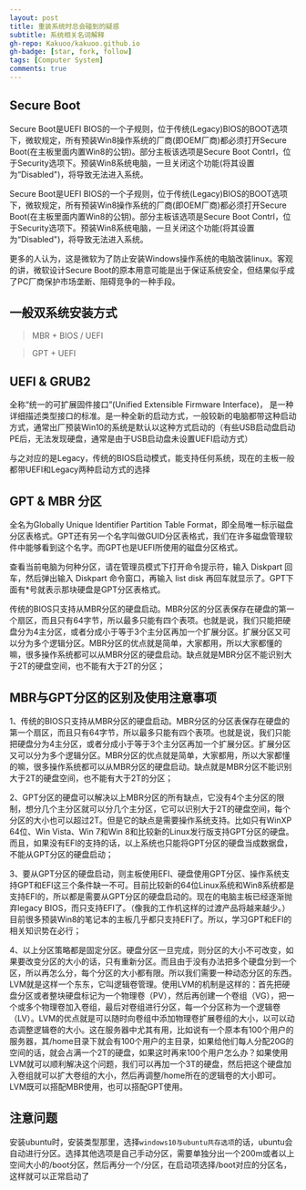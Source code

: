 ```yaml
---
layout: post
title: 重装系统时总会碰到的疑惑
subtitle: 系统相关名词解释
gh-repo: Kakuoo/kakuoo.github.io
gh-badge: [star, fork, follow]
tags: [Computer System]
comments: true
---
```



## Secure Boot

Secure Boot是UEFI BIOS的一个子规则，位于传统(Legacy)BIOS的BOOT选项下，微软规定，所有预装Win8操作系统的厂商(即OEM厂商)都必须打开Secure Boot(在主板里面内置Win8的公钥)。部分主板该选项是Secure Boot Contrl，位于Security选项下。预装Win8系统电脑，一旦关闭这个功能(将其设置为“Disabled")，将导致无法进入系统。

Secure Boot是UEFI BIOS的一个子规则，位于传统(Legacy)BIOS的BOOT选项下，微软规定，所有预装Win8操作系统的厂商(即OEM厂商)都必须打开Secure Boot(在主板里面内置Win8的公钥)。部分主板该选项是Secure Boot Contrl，位于Security选项下。预装Win8系统电脑，一旦关闭这个功能(将其设置为“Disabled")，将导致无法进入系统。

更多的人认为，这是微软为了防止安装Windows操作系统的电脑改装linux。客观的讲，微软设计Secure Boot的原本用意可能是出于保证系统安全，但结果似乎成了PC厂商保护市场垄断、阻碍竞争的一种手段。

## 一般双系统安装方式

> MBR + BIOS / UEFI

> GPT + UEFI

## UEFI & GRUB2

全称“统一的可扩展固件接口”(Unified Extensible Firmware Interface)， 是一种详细描述类型接口的标准。是一种全新的启动方式，一般较新的电脑都带这种启动方式，通常出厂预装Win10的系统是默认以这种方式启动的（有些USB启动盘启动PE后，无法发现硬盘，通常是由于USB启动盘未设置UEFI启动方式）

与之对应的是Legacy，传统的BIOS启动模式，能支持任何系统，现在的主板一般都带UEFI和Legacy两种启动方式的选择

## GPT & MBR 分区

全名为Globally Unique Identifier Partition Table Format，即全局唯一标示磁盘分区表格式。GPT还有另一个名字叫做GUID分区表格式，我们在许多磁盘管理软件中能够看到这个名字。而GPT也是UEFI所使用的磁盘分区格式。

查看当前电脑为何种分区，请在管理员模式下打开命令提示符，输入 Diskpart 回车，然后弹出输入 Diskpart 命令窗口，再输入 list disk 再回车就显示了。GPT下面有*号就表示那块硬盘是GPT分区表格式。

传统的BIOS只支持从MBR分区的硬盘启动。MBR分区的分区表保存在硬盘的第一个扇区，而且只有64字节，所以最多只能有四个表项。也就是说，我们只能把硬盘分为4主分区，或者分成小于等于3个主分区再加一个扩展分区。扩展分区又可以分为多个逻辑分区。MBR分区的优点就是简单，大家都用，所以大家都懂的嘛，很多操作系统都可以从MBR分区的硬盘启动。缺点就是MBR分区不能识别大于2T的硬盘空间，也不能有大于2T的分区；

## MBR与GPT分区的区别及使用注意事项

1、传统的BIOS只支持从MBR分区的硬盘启动。MBR分区的分区表保存在硬盘的第一个扇区，而且只有64字节，所以最多只能有四个表项。也就是说，我们只能把硬盘分为4主分区，或者分成小于等于3个主分区再加一个扩展分区。扩展分区又可以分为多个逻辑分区。MBR分区的优点就是简单，大家都用，所以大家都懂的嘛，很多操作系统都可以从MBR分区的硬盘启动。缺点就是MBR分区不能识别大于2T的硬盘空间，也不能有大于2T的分区；

2、GPT分区的硬盘可以解决以上MBR分区的所有缺点，它没有4个主分区的限制，想分几个主分区就可以分几个主分区，它可以识别大于2T的硬盘空间，每个分区的大小也可以超过2T。但是它的缺点是需要操作系统支持。比如只有WinXP 64位、Win Vista、Win 7和Win 8和比较新的Linux发行版支持GPT分区的硬盘。而且，如果没有EFI的支持的话，以上系统也只能将GPT分区的硬盘当成数据盘，不能从GPT分区的硬盘启动；

3、要从GPT分区的硬盘启动，则主板使用EFI、硬盘使用GPT分区、操作系统支持GPT和EFI这三个条件缺一不可。目前比较新的64位Linux系统和Win8系统都是支持EFI的，所以都是需要从GPT分区的硬盘启动的。现在的电脑主板已经逐渐抛弃legacy BIOS，而只支持EFI了。（像我的工作机这样的过渡产品将越来越少。）目前很多预装Win8的笔记本的主板几乎都只支持EFI了。所以，学习GPT和EFI的相关知识势在必行；

4、以上分区策略都是固定分区。硬盘分区一旦完成，则分区的大小不可改变，如果要改变分区的大小的话，只有重新分区。而且由于没有办法把多个硬盘分到一个区，所以再怎么分，每个分区的大小都有限。所以我们需要一种动态分区的东西。LVM就是这样一个东东，它叫逻辑卷管理。使用LVM的机制是这样的：首先把硬盘分区或者整块硬盘标记为一个物理卷（PV），然后再创建一个卷组（VG），把一个或多个物理卷加入卷组，最后对卷组进行分区，每一个分区称为一个逻辑卷（LV）。LVM的优点就是可以随时向卷组中添加物理卷扩展卷组的大小，以可以动态调整逻辑卷的大小。这在服务器中尤其有用，比如说有一个原本有100个用户的服务器，其/home目录下就会有100个用户的主目录，如果给他们每人分配20G的空间的话，就会占满一个2T的硬盘，如果这时再来100个用户怎么办？如果使用LVM就可以顺利解决这个问题，我们可以再加一个3T的硬盘，然后把这个硬盘加入卷组就可以扩大卷组的大小，然后再调整/home所在的逻辑卷的大小即可。LVM既可以搭配MBR使用，也可以搭配GPT使用。

## 注意问题

安装ubuntu时，安装类型那里，选择`windows10与ubuntu共存选项`的话，ubuntu会自动进行分区。选择其他选项是自己手动分区，需要单独分出一个200m或者以上空间大小的/boot分区，然后再分一个/分区，在启动项选择/boot对应的分区名，这样就可以正常启动了
